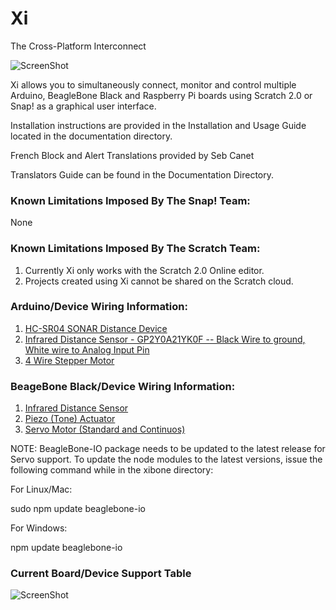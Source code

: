 Xi
======
The Cross-Platform Interconnect

![ScreenShot](https://raw.github.com/MrYsLab/Xi/master/documentation/XiLogo.png)

Xi allows you to simultaneously connect, monitor and control multiple Arduino, 
BeagleBone Black and Raspberry Pi boards using Scratch 2.0 or Snap! as a graphical user interface.

Installation instructions are provided in the Installation and Usage Guide located in the documentation directory.

French Block and Alert Translations provided by Seb Canet

Translators Guide can be found in the Documentation Directory.

### Known Limitations Imposed By The Snap! Team:
None

### Known Limitations Imposed By The Scratch Team:
1. Currently Xi only works with the Scratch 2.0 Online editor.
2. Projects created using Xi cannot be shared on the Scratch cloud.


### Arduino/Device Wiring Information:
1.    [HC-SR04 SONAR Distance Device](https://github.com/rwaldron/johnny-five/blob/master/docs/ping.md)
2.    [Infrared Distance Sensor  - GP2Y0A21YK0F -- Black Wire to ground, White wire to Analog Input Pin](https://www.adafruit.com/products/164)
3.    [4 Wire Stepper Motor](https://learn.adafruit.com/adafruit-arduino-lesson-16-stepper-motors/breadboard-layout)

### BeageBone Black/Device Wiring Information:
1.    [Infrared Distance Sensor](https://raw.github.com/MrYsLab/Xi/master/documentation/BBB_infraredWiring.png)
2.    [Piezo (Tone) Actuator](https://raw.github.com/MrYsLab/Xi/master/documentation/BBB_PiezoWiring.png)
3.    [Servo Motor (Standard and Continuos)](https://raw.github.com/MrYsLab/Xi/master/documentation/BBBservoWiring.png)

NOTE: BeagleBone-IO package needs to be updated to the latest release for Servo support. To update the node modules
to the latest versions, issue the following command while in the xibone directory:

For Linux/Mac:

sudo npm update beaglebone-io

For Windows:

npm update beaglebone-io

### Current Board/Device Support Table
![ScreenShot](https://raw.github.com/MrYsLab/Xi/master/documentation/StatusTable_17Nov14.png)